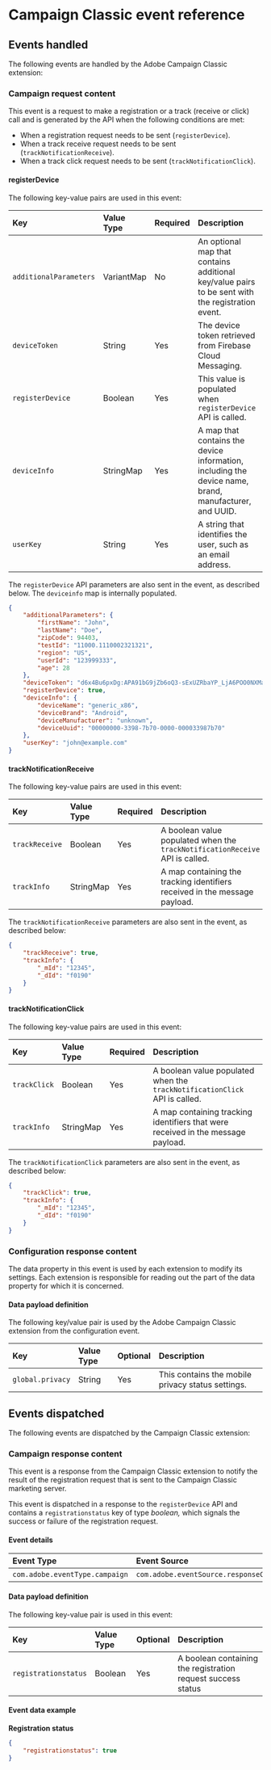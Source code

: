 # Campaign Classic event reference

## Events handled

The following events are handled by the Adobe Campaign Classic extension:

### Campaign request content

This event is a request to make a registration or a track (receive or click) call and is generated by the API when the following conditions are met:

* When a registration request needs to be sent (`registerDevice`).
* When a track receive request needs to be sent (`trackNotificationReceive`).
* When a track click request needs to be sent (`trackNotificationClick`).

#### registerDevice

The following key-value pairs are used in this event:

| **Key** | **Value Type** | **Required** | **Description** |
| :--- | :--- | :--- | :--- |
| `additionalParameters` | VariantMap | No | An optional map that contains additional key/value pairs to be sent with the registration event. |
| `deviceToken` | String | Yes | The device token retrieved from Firebase Cloud Messaging. |
| `registerDevice` | Boolean | Yes | This value is populated when `registerDevice` API is called. |
| `deviceInfo` | StringMap | Yes | A map that contains the device information, including the device name, brand, manufacturer, and UUID. |
| `userKey` | String | Yes | A string that identifies the user, such as an email address. |

The `registerDevice` API parameters are also sent in the event, as described below. The `deviceinfo` map is internally populated.

```json
{
    "additionalParameters": {
        "firstName": "John",
        "lastName": "Doe",
        "zipCode": 94403,
        "testId": "11000.1110002321321",
        "region": "US",
        "userId": "123999333",
        "age": 28
    },
    "deviceToken": "d6x4Bu6pxDg:APA91bG9jZb6oQ3-sExUZRbaYP_LjA6POO0NXMaUaxcBQj9GF5ZBGlFo76raIabLziMMt2mLhLafBW9kYqiZ3Nemwjox3Hg6muTPyLeMOuGj24mCitVt73_KML184meqLYXCqhvg53MI",
    "registerDevice": true,
    "deviceInfo": {
        "deviceName": "generic_x86",
        "deviceBrand": "Android",
        "deviceManufacturer": "unknown",
        "deviceUuid": "00000000-3398-7b70-0000-000033987b70"
    },
    "userKey": "john@example.com"
}
```

#### trackNotificationReceive

The following key-value pairs are used in this event:

| Key | Value Type | Required | Description |
| :--- | :--- | :--- | :--- |
| `trackReceive` | Boolean | Yes | A boolean value populated when the  `trackNotificationReceive` API is called. |
| `trackInfo` | StringMap | Yes | A map containing the tracking identifiers received in the message payload. |

The `trackNotificationReceive` parameters are also sent in the event, as described below:

```json
{
    "trackReceive": true,
    "trackInfo": {
        "_mId": "12345",
        "_dId": "f0190"
    }
}
```

#### trackNotificationClick

The following key-value pairs are used in this event:

| Key | Value Type | Required | Description |
| :--- | :--- | :--- | :--- |
| `trackClick` | Boolean | Yes | A boolean value populated when the `trackNotificationClick` API is called. |
| `trackInfo` | StringMap | Yes | A map containing tracking identifiers that were received in the message payload. |

The `trackNotificationClick` parameters are also sent in the event, as described below:

```json
{
    "trackClick": true,
    "trackInfo": {
        "_mId": "12345",
        "_dId": "f0190"
    }
}
```

### Configuration response content

The data property in this event is used by each extension to modify its settings. Each extension is responsible for reading out the part of the data property for which it is concerned.

#### Data payload definition

The following key/value pair is used by the Adobe Campaign Classic extension from the configuration event.

| **Key** | **Value Type** | **Optional** | **Description** |
| :--- | :--- | :--- | :--- |
| `global.privacy` | String | Yes | This contains the mobile privacy status settings. |

## Events dispatched

The following events are dispatched by the Campaign Classic extension:

### Campaign response content

This event is a response from the Campaign Classic extension to notify the result of the registration request that is sent to the Campaign Classic marketing server.

This event is dispatched in a response to the `registerDevice` API and contains a `registrationstatus` key of type _boolean,_ which signals the success or failure of the registration request.

#### Event details

| **Event Type** | **Event Source** | **Paired** |
| :--- | :--- | :--- |
| `com.adobe.eventType.campaign` | `com.adobe.eventSource.responseContent` | Yes |

#### Data payload definition

The following key-value pair is used in this event:

| **Key** | **Value Type** | **Optional** | **Description** |
| :--- | :--- | :--- | :--- |
| `registrationstatus` | Boolean | Yes | A boolean containing the registration request success status |

#### Event data example

**Registration status**

```json
{
    "registrationstatus": true
}
```

